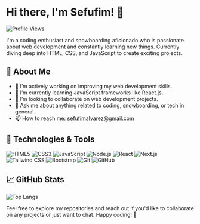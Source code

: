 # Hi there, I'm Sefufim! 👋
![Profile Views](https://komarev.com/ghpvc/?username=sefu-alv&color=brightgreen)

I'm a coding enthusiast and snowboarding aficionado who is passionate about web development and constantly learning new things. Currently diving deep into HTML, CSS, and JavaScript to create exciting projects.

## 🚀 About Me

- 🔭 I’m actively working on improving my web development skills.
- 🌱 I’m currently learning JavaScript frameworks like React.js.
- 👯 I’m looking to collaborate on web development projects.
- 💬 Ask me about anything related to coding, snowboarding, or tech in general.
- 📫 How to reach me: [sefufimalvarez@gmail.com](mailto:sefufimalvarez@gmail.com)


## 🔧 Technologies & Tools

![HTML5](https://img.shields.io/badge/-HTML5-E34F26?style=flat&logo=html5&logoColor=white)
![CSS3](https://img.shields.io/badge/-CSS3-1572B6?style=flat&logo=css3&logoColor=white)
![JavaScript](https://img.shields.io/badge/-JavaScript-F7DF1E?style=flat&logo=javascript&logoColor=black)
![Node.js](https://img.shields.io/badge/-Node.js-339933?style=flat&logo=node.js&logoColor=white)
![React](https://img.shields.io/badge/-React-61DAFB?style=flat&logo=react&logoColor=black)
![Next.js](https://img.shields.io/badge/-Next.js-000000?style=flat&logo=next.js&logoColor=white)
![Tailwind CSS](https://img.shields.io/badge/-Tailwind%20CSS-38B2AC?style=flat&logo=tailwind-css&logoColor=white)
![Bootstrap](https://img.shields.io/badge/-Bootstrap-7952B3?style=flat&logo=bootstrap&logoColor=white)
![Git](https://img.shields.io/badge/-Git-F05032?style=flat&logo=git&logoColor=white)
![GitHub](https://img.shields.io/badge/-GitHub-181717?style=flat&logo=github&logoColor=white)


## 📈 GitHub Stats

![Top Langs](https://github-readme-stats.vercel.app/api/top-langs/?username=sefu-alv&exclude_repo=repo1,repo2&layout=compact&theme=radical)


Feel free to explore my repositories and reach out if you'd like to collaborate on any projects or just want to chat. Happy coding! 🚀


<!---
sefu-alv/sefu-alv is a ✨ special ✨ repository because its `README.md` (this file) appears on your GitHub profile.
You can click the Preview link to take a look at your changes.
--->
